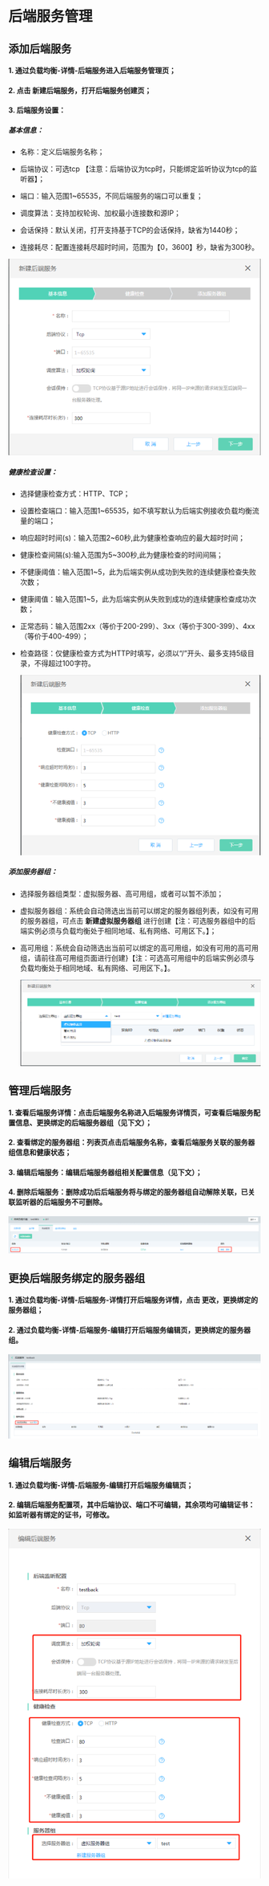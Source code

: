 # 后端服务管理

## 添加后端服务

#### 1. 通过负载均衡-详情-后端服务进入后端服务管理页；

#### 2. 点击 **新建后端服务**，打开后端服务创建页；

#### 3. 后端服务设置：
	
##### 基本信息：
	
- 名称：定义后端服务名称；
	
- 后端协议：可选tcp 【注意：后端协议为tcp时，只能绑定监听协议为tcp的监听器】；

- 端口：输入范围1~65535，不同后端服务的端口可以重复；

- 调度算法：支持加权轮询、加权最小连接数和源IP；

- 会话保持：默认关闭，打开支持基于TCP的会话保持，缺省为1440秒；

- 连接耗尽：配置连接耗尽超时时间，范围为【0，3600】秒，缺省为300秒。

![NLB后端服务设置](../../../../image/Networking/NLB/NLB-028.png)

##### 健康检查设置：

- 选择健康检查方式：HTTP、TCP；

- 设置检查端口：输入范围1~65535，如不填写默认为后端实例接收负载均衡流量的端口；

- 响应超时时间(s)：输入范围2~60秒,此为健康检查响应的最大超时时间；

- 健康检查间隔(s):输入范围为5~300秒,此为健康检查的时间间隔；

- 不健康阈值：输入范围1~5，此为后端实例从成功到失败的连续健康检查失败次数；

- 健康阈值：输入范围1~5，此为后端实例从失败到成功的连续健康检查成功次数；

- 正常态码：输入范围2xx（等价于200-299）、3xx（等价于300-399）、4xx（等价于400-499）；

- 检查路径：仅健康检查方式为HTTP时填写，必须以“/”开头、最多支持5级目录，不得超过100字符。

  ![NLB健康检查设置](../../../../image/Networking/NLB/NLB-BackHealth.png)	

##### 添加服务器组：

- 选择服务器组类型：虚拟服务器、高可用组，或者可以暂不添加；

- 虚拟服务器组：系统会自动筛选出当前可以绑定的服务器组列表，如没有可用的服务器组，可点击 **新建虚拟服务器组** 进行创建【注：可选服务器组中的后端实例必须与负载均衡处于相同地域、私有网络、可用区下。】；

- 高可用组：系统会自动筛选出当前可以绑定的高可用组，如没有可用的高可用组，请前往高可用组页面进行创建}【注：可选高可用组中的后端实例必须与负载均衡处于相同地域、私有网络、可用区下。】。

  ![NLB添加服务器组](../../../../image/Networking/NLB/NLB-BackVS.png)

## 管理后端服务

#### 1. 查看后端服务详情：点击后端服务名称进入后端服务详情页，可查看后端服务配置信息、更换绑定的后端服务器组（见下文）；

#### 2. 查看绑定的服务器组：列表页点击后端服务名称，查看后端服务关联的服务器组信息和健康状态；

#### 3. 编辑后端服务：编辑后端服务器组相关配置信息（见下文）；

#### 4. 删除后端服务：删除成功后后端服务将与绑定的服务器组自动解除关联，已关联监听器的后端服务不可删除。

  ![NLB管理后端服务](../../../../image/Networking/NLB/NLB-Back-Mgm.png)
	
## 更换后端服务绑定的服务器组

#### 1. 通过负载均衡-详情-后端服务-详情打开后端服务详情，点击 **更改**，更换绑定的服务器组；

#### 2. 通过负载均衡-详情-后端服务-编辑打开后端服务编辑页，更换绑定的服务器组。

  ![NLB更换后端绑定的服务器组](../../../../image/Networking/NLB/NLB-BackDetail.png)
	
## 编辑后端服务

#### 1. 通过负载均衡-详情-后端服务-编辑打开后端服务编辑页；

#### 2. 编辑后端服务配置项，其中后端协议、端口不可编辑，其余项均可编辑证书：如监听器有绑定的证书，可修改。

  ![NLB编辑后端服务](../../../../image/Networking/NLB/NLB-BackEdit.png)
	


